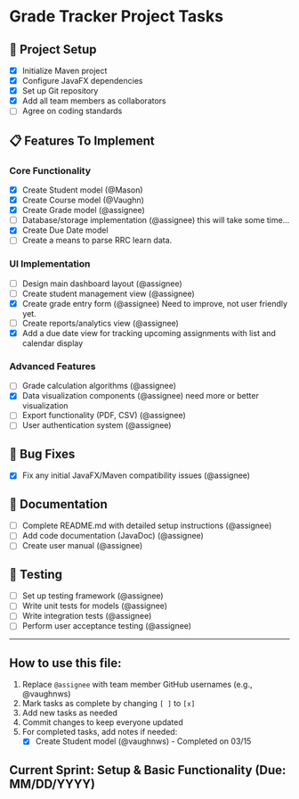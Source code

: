 # Grade Tracker Project Tasks

## 🚀 Project Setup

- [x] Initialize Maven project
- [x] Configure JavaFX dependencies
- [x] Set up Git repository
- [x] Add all team members as collaborators
- [ ] Agree on coding standards

## 📋 Features To Implement

### Core Functionality
- [x] Create Student model (@Mason)
- [x] Create Course model (@Vaughn)
- [x] Create Grade model (@assignee)
- [ ] Database/storage implementation (@assignee) this will take some time...
- [x] Create Due Date model
- [ ] Create a means to parse RRC learn data.

### UI Implementation
- [ ] Design main dashboard layout (@assignee)
- [ ] Create student management view (@assignee)
- [x] Create grade entry form (@assignee) Need to improve, not user friendly yet.
- [ ] Create reports/analytics view (@assignee)
- [x] Add a due date view for tracking upcoming assignments with list and calendar display

### Advanced Features
- [ ] Grade calculation algorithms (@assignee) 
- [x] Data visualization components (@assignee) need more or better visualization
- [ ] Export functionality (PDF, CSV) (@assignee)
- [ ] User authentication system (@assignee)

## 🐛 Bug Fixes
- [x] Fix any initial JavaFX/Maven compatibility issues (@assignee)

## 📝 Documentation
- [ ] Complete README.md with detailed setup instructions (@assignee)
- [ ] Add code documentation (JavaDoc) (@assignee)
- [ ] Create user manual (@assignee)

## 🧪 Testing
- [ ] Set up testing framework (@assignee)
- [ ] Write unit tests for models (@assignee)
- [ ] Write integration tests (@assignee)
- [ ] Perform user acceptance testing (@assignee)

---

## How to use this file:

1. Replace `@assignee` with team member GitHub usernames (e.g., @vaughnws)
2. Mark tasks as complete by changing `[ ]` to `[x]`
3. Add new tasks as needed
4. Commit changes to keep everyone updated
5. For completed tasks, add notes if needed:
   - [x] Create Student model (@vaughnws) - Completed on 03/15

## Current Sprint: Setup & Basic Functionality (Due: MM/DD/YYYY)
